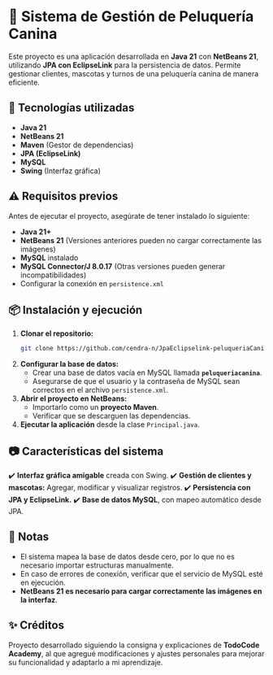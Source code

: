 # 🐶 Sistema de Gestión de Peluquería Canina

Este proyecto es una aplicación desarrollada en **Java 21** con **NetBeans 21**, utilizando **JPA con EclipseLink** para la persistencia de datos. Permite gestionar clientes, mascotas y turnos de una peluquería canina de manera eficiente.

## 🚀 Tecnologías utilizadas
- **Java 21**
- **NetBeans 21**
- **Maven** (Gestor de dependencias)
- **JPA (EclipseLink)**
- **MySQL**
- **Swing** (Interfaz gráfica)

## ⚠️ Requisitos previos
Antes de ejecutar el proyecto, asegúrate de tener instalado lo siguiente:
- **Java 21+**
- **NetBeans 21** (Versiones anteriores pueden no cargar correctamente las imágenes)
- **MySQL** instalado
- **MySQL Connector/J 8.0.17** (Otras versiones pueden generar incompatibilidades)
- Configurar la conexión en `persistence.xml`

## 📦 Instalación y ejecución
1. **Clonar el repositorio:**
   ```bash
   git clone https://github.com/cendra-n/JpaEclipselink-peluqueriaCanina.git
   ```
2. **Configurar la base de datos:**
   - Crear una base de datos vacía en MySQL llamada **`peluqueriacanina`**.
   - Asegurarse de que el usuario y la contraseña de MySQL sean correctos en el archivo `persistence.xml`.
3. **Abrir el proyecto en NetBeans:**
   - Importarlo como un **proyecto Maven**.
   - Verificar que se descarguen las dependencias.
4. **Ejecutar la aplicación** desde la clase `Principal.java`.

## 📷 Características del sistema
✔️ **Interfaz gráfica amigable** creada con Swing.
✔️ **Gestión de clientes y mascotas:** Agregar, modificar y visualizar registros.
✔️ **Persistencia con JPA y EclipseLink.**
✔️ **Base de datos MySQL**, con mapeo automático desde JPA.

## 📌 Notas
- El sistema mapea la base de datos desde cero, por lo que no es necesario importar estructuras manualmente.
- En caso de errores de conexión, verificar que el servicio de MySQL esté en ejecución.
- **NetBeans 21 es necesario para cargar correctamente las imágenes en la interfaz**.

## ✨ Créditos
Proyecto desarrollado siguiendo la consigna y explicaciones de **TodoCode Academy**, al que agregué modificaciones y ajustes personales para mejorar su funcionalidad y adaptarlo a mi aprendizaje.

